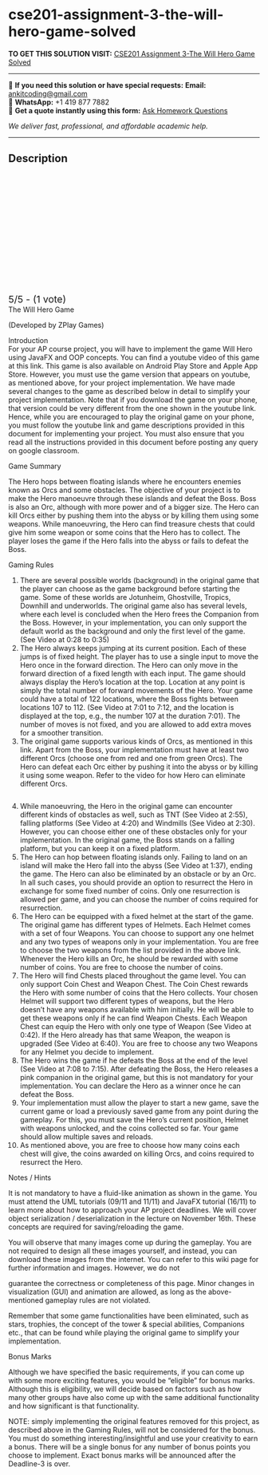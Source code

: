 # cse201-assignment-3-the-will-hero-game-solved
**TO GET THIS SOLUTION VISIT:** [CSE201 Assignment 3-The Will Hero Game Solved](https://www.ankitcodinghub.com/product/cse201-assignment-3-the-will-hero-game-solved/)


---

📩 **If you need this solution or have special requests:** **Email:** ankitcoding@gmail.com  
📱 **WhatsApp:** +1 419 877 7882  
📄 **Get a quote instantly using this form:** [Ask Homework Questions](https://www.ankitcodinghub.com/services/ask-homework-questions/)

*We deliver fast, professional, and affordable academic help.*

---

<h2>Description</h2>



<div class="kk-star-ratings kksr-auto kksr-align-center kksr-valign-top" data-payload="{&quot;align&quot;:&quot;center&quot;,&quot;id&quot;:&quot;91415&quot;,&quot;slug&quot;:&quot;default&quot;,&quot;valign&quot;:&quot;top&quot;,&quot;ignore&quot;:&quot;&quot;,&quot;reference&quot;:&quot;auto&quot;,&quot;class&quot;:&quot;&quot;,&quot;count&quot;:&quot;1&quot;,&quot;legendonly&quot;:&quot;&quot;,&quot;readonly&quot;:&quot;&quot;,&quot;score&quot;:&quot;5&quot;,&quot;starsonly&quot;:&quot;&quot;,&quot;best&quot;:&quot;5&quot;,&quot;gap&quot;:&quot;4&quot;,&quot;greet&quot;:&quot;Rate this product&quot;,&quot;legend&quot;:&quot;5\/5 - (1 vote)&quot;,&quot;size&quot;:&quot;24&quot;,&quot;title&quot;:&quot;CSE201 Assignment 3-The Will Hero Game Solved&quot;,&quot;width&quot;:&quot;138&quot;,&quot;_legend&quot;:&quot;{score}\/{best} - ({count} {votes})&quot;,&quot;font_factor&quot;:&quot;1.25&quot;}">

<div class="kksr-stars">

<div class="kksr-stars-inactive">
            <div class="kksr-star" data-star="1" style="padding-right: 4px">


<div class="kksr-icon" style="width: 24px; height: 24px;"></div>
        </div>
            <div class="kksr-star" data-star="2" style="padding-right: 4px">


<div class="kksr-icon" style="width: 24px; height: 24px;"></div>
        </div>
            <div class="kksr-star" data-star="3" style="padding-right: 4px">


<div class="kksr-icon" style="width: 24px; height: 24px;"></div>
        </div>
            <div class="kksr-star" data-star="4" style="padding-right: 4px">


<div class="kksr-icon" style="width: 24px; height: 24px;"></div>
        </div>
            <div class="kksr-star" data-star="5" style="padding-right: 4px">


<div class="kksr-icon" style="width: 24px; height: 24px;"></div>
        </div>
    </div>

<div class="kksr-stars-active" style="width: 138px;">
            <div class="kksr-star" style="padding-right: 4px">


<div class="kksr-icon" style="width: 24px; height: 24px;"></div>
        </div>
            <div class="kksr-star" style="padding-right: 4px">


<div class="kksr-icon" style="width: 24px; height: 24px;"></div>
        </div>
            <div class="kksr-star" style="padding-right: 4px">


<div class="kksr-icon" style="width: 24px; height: 24px;"></div>
        </div>
            <div class="kksr-star" style="padding-right: 4px">


<div class="kksr-icon" style="width: 24px; height: 24px;"></div>
        </div>
            <div class="kksr-star" style="padding-right: 4px">


<div class="kksr-icon" style="width: 24px; height: 24px;"></div>
        </div>
    </div>
</div>


<div class="kksr-legend" style="font-size: 19.2px;">
            5/5 - (1 vote)    </div>
    </div>
<div class="page" title="Page 1">
<div class="section">
<div class="layoutArea">
<div class="column">
The Will Hero Game

(Developed by ZPlay Games)

</div>
</div>
</div>
</div>
<div class="page" title="Page 2">
<div class="section">
<div class="layoutArea">
<div class="column">
Introduction

</div>
</div>
<div class="layoutArea">
<div class="column">
For your AP course project, you will have to implement the game Will Hero using JavaFX and OOP concepts. You can find a youtube video of this game at this link. This game is also available on Android Play Store and Apple App Store. However, you must use the game version that appears on youtube, as mentioned above, for your project implementation. We have made several changes to the game as described below in detail to simplify your project implementation. Note that if you download the game on your phone, that version could be very different from the one shown in the youtube link. Hence, while you are encouraged to play the original game on your phone, you must follow the youtube link and game descriptions provided in this document for implementing your project. You must also ensure that you read all the instructions provided in this document before posting any query on google classroom.

Game Summary

The Hero hops between floating islands where he encounters enemies known as Orcs and some obstacles. The objective of your project is to make the Hero manoeuvre through these islands and defeat the Boss. Boss is also an Orc, although with more power and of a bigger size. The Hero can kill Orcs either by pushing them into the abyss or by killing them using some weapons. While manoeuvring, the Hero can find treasure chests that could give him some weapon or some coins that the Hero has to collect. The player loses the game if the Hero falls into the abyss or fails to defeat the Boss.

Gaming Rules

<ol>
<li>There are several possible worlds (background) in the original game that the player can choose as the game background before starting the game. Some of these worlds are Jotunheim, Ghostville, Tropics, Downhill and underworlds. The original game also has several levels, where each level is concluded when the Hero frees the Companion from the Boss. However, in your implementation, you can only support the default world as the background and only the first level of the game. (See Video at 0:28 to 0:35)</li>
<li>The Hero always keeps jumping at its current position. Each of these jumps is of fixed height. The player has to use a single input to move the Hero once in the forward direction. The Hero can only move in the forward direction of a fixed length with each input. The game should always display the Hero’s location at the top. Location at any point is simply the total number of forward movements of the Hero. Your game could have a total of 122 locations, where the Boss fights between locations 107 to 112. (See Video at 7:01 to 7:12, and the location is displayed at the top, e.g., the number 107 at the duration 7:01). The number of moves is not fixed, and you are allowed to add extra moves for a smoother transition.</li>
<li>The original game supports various kinds of Orcs, as mentioned in this link. Apart from the Boss, your implementation must have at least two different Orcs (choose one from red and one from green Orcs). The Hero can defeat each Orc either by pushing it into the abyss or by killing it using some weapon. Refer to the video for how Hero can eliminate different Orcs.</li>
</ol>
</div>
</div>
</div>
</div>
<div class="page" title="Page 3">
<div class="section">
<div class="layoutArea">
<div class="column">
<ol start="4">
<li>While manoeuvring, the Hero in the original game can encounter different kinds of obstacles as well, such as TNT (See Video at 2:55), falling platforms (See Video at 4:20) and Windmills (See Video at 2:30). However, you can choose either one of these obstacles only for your implementation. In the original game, the Boss stands on a falling platform, but you can keep it on a fixed platform.</li>
<li>The Hero can hop between floating islands only. Failing to land on an island will make the Hero fall into the abyss (See Video at 1:37), ending the game. The Hero can also be eliminated by an obstacle or by an Orc. In all such cases, you should provide an option to resurrect the Hero in exchange for some fixed number of coins. Only one resurrection is allowed per game, and you can choose the number of coins required for resurrection.</li>
<li>The Hero can be equipped with a fixed helmet at the start of the game. The original game has different types of Helmets. Each Helmet comes with a set of four Weapons. You can choose to support any one helmet and any two types of weapons only in your implementation. You are free to choose the two weapons from the list provided in the above link. Whenever the Hero kills an Orc, he should be rewarded with some number of coins. You are free to choose the number of coins.</li>
<li>The Hero will find Chests placed throughout the game level. You can only support Coin Chest and Weapon Chest. The Coin Chest rewards the Hero with some number of coins that the Hero collects. Your chosen Helmet will support two different types of weapons, but the Hero doesn’t have any weapons available with him initially. He will be able to get these weapons only if he can find Weapon Chests. Each Weapon Chest can equip the Hero with only one type of Weapon (See Video at 0:42). If the Hero already has that same Weapon, the weapon is upgraded (See Video at 6:40). You are free to choose any two Weapons for any Helmet you decide to implement.</li>
<li>The Hero wins the game if he defeats the Boss at the end of the level (See Video at 7:08 to 7:15). After defeating the Boss, the Hero releases a pink companion in the original game, but this is not mandatory for your implementation. You can declare the Hero as a winner once he can defeat the Boss.</li>
<li>Your implementation must allow the player to start a new game, save the current game or load a previously saved game from any point during the gameplay. For this, you must save the Hero’s current position, Helmet with weapons unlocked, and the coins collected so far. Your game should allow multiple saves and reloads.</li>
<li>As mentioned above, you are free to choose how many coins each chest will give, the coins awarded on killing Orcs, and coins required to resurrect the Hero.</li>
</ol>
Notes / Hints

It is not mandatory to have a fluid-like animation as shown in the game. You must attend the UML tutorials (09/11 and 11/11) and JavaFX tutorial (16/11) to learn more about how to approach your AP project deadlines. We will cover object serialization / deserialization in the lecture on November 16th. These concepts are required for saving/reloading the game.

You will observe that many images come up during the gameplay. You are not required to design all these images yourself, and instead, you can download these images from the internet. You can refer to this wiki page for further information and images. However, we do not

</div>
</div>
</div>
</div>
<div class="page" title="Page 4">
<div class="section">
<div class="layoutArea">
<div class="column">
guarantee the correctness or completeness of this page. Minor changes in visualization (GUI) and animation are allowed, as long as the above-mentioned gameplay rules are not violated.

Remember that some game functionalities have been eliminated, such as stars, trophies, the concept of the tower &amp; special abilities, Companions etc., that can be found while playing the original game to simplify your implementation.

Bonus Marks

Although we have specified the basic requirements, if you can come up with some more exciting features, you would be “eligible” for bonus marks. Although this is eligibility, we will decide based on factors such as how many other groups have also come up with the same additional functionality and how significant is that functionality.

NOTE: simply implementing the original features removed for this project, as described above in the Gaming Rules, will not be considered for the bonus. You must do something interesting/insightful and use your creativity to earn a bonus. There will be a single bonus for any number of bonus points you choose to implement. Exact bonus marks will be announced after the Deadline-3 is over.

</div>
</div>
</div>
</div>
